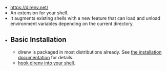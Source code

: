 - https://direnv.net/
- An extension for your shell.
- It augments existing shells with a new feature that can load and unload environment variables depending on the current directory.
- ## Basic Installation
	- direnv is packaged in most distributions already. See [the installation documentation](https://direnv.net/docs/installation.html) for details.
	- [hook direnv into your shell](https://direnv.net/docs/hook.html).